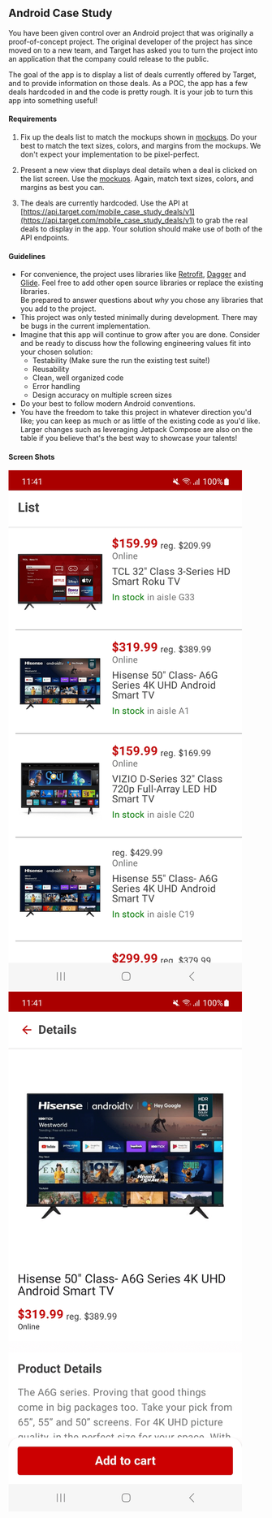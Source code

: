## Android Case Study

You have been given control over an Android project that was originally a proof-of-concept project. The original 
developer of the project has since moved on to a new team, and Target has asked you to turn the project into an 
application that the company could release to the public.

The goal of the app is to display a list of deals currently offered by Target, and to provide information on those
 deals. As a POC, the app has a few deals hardcoded in and the code is pretty rough. It is your job to turn this app into something useful!

#### Requirements
1. Fix up the deals list to match the mockups shown in [mockups](https://www.figma.com/file/hIHMSLgHFhWMyQfVp8fZHc/Android-Technical-Screener). 
   Do your best to match the text sizes, colors, and margins from the mockups.  We don't expect your implementation to be pixel-perfect.

2. Present a new view that displays deal details when a deal is clicked on the list screen. Use the [mockups](https://www.figma.com/file/hIHMSLgHFhWMyQfVp8fZHc/Android-Technical-Screener). 
   Again, match text sizes, colors, and margins as best you can.

3. The deals are currently hardcoded. Use the API at [https://api.target.com/mobile_case_study_deals/v1](https://api.target.com/mobile_case_study_deals/v1) 
to grab the real deals to display in the app.  Your solution should make use of both of the API endpoints.

#### Guidelines
- For convenience, the project uses libraries like [Retrofit](https://square.github.io/retrofit/), [Dagger](https://dagger.dev/) 
  and [Glide](https://bumptech.github.io/glide/).  Feel free to add other open source libraries or replace the existing libraries.  
  Be prepared to answer questions about _why_ you chose any libraries that you add to the project.
- This project was only tested minimally during development.  There may be bugs in the current implementation.
- Imagine that this app will continue to grow after you are done.  Consider and be ready to discuss how the following engineering values fit into your chosen solution:
	- Testability (Make sure the run the existing test suite!)
	- Reusability
	- Clean, well organized code
	- Error handling
	- Design accuracy on multiple screen sizes
- Do your best to follow modern Android conventions.
- You have the freedom to take this project in whatever direction you'd like; you can keep as much 
or as little of the existing code as you'd like. Larger changes such as leveraging Jetpack Compose 
are also on the table if you believe that's the best way to showcase your talents!

#### Screen Shots 
![Landing Screen](https://github.com/PadmankTiwari/android-case-study-main/blob/master/doc/screenshot1.png)
![Details Screen](https://github.com/PadmankTiwari/android-case-study-main/blob/master/doc/screenshot2.png)
